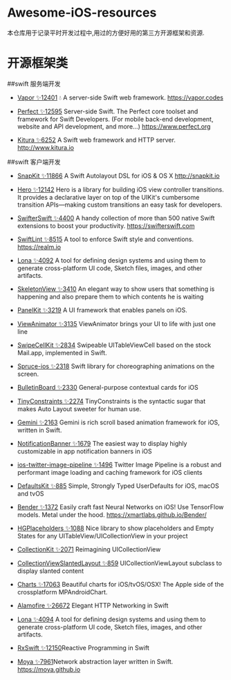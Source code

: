 # Awesome-iOS-resources
本仓库用于记录平时开发过程中,用过的方便好用的第三方开源框架和资源.

# 开源框架类

##swift 服务端开发

 * [Vapor ✨12401](https://github.com/vapor/vapor) 💧 A server-side Swift web framework. https://vapor.codes

* [Perfect ✨12595](https://github.com/PerfectlySoft/Perfect) Server-side Swift. The Perfect core toolset and framework for Swift Developers. (For mobile back-end development, website and API development, and more…) https://www.perfect.org

* [Kitura ✨6252](https://github.com/IBM-Swift/Kitura) A Swift web framework and HTTP server. http://www.kitura.io

##swift 客户端开发

* [SnapKit ✨11866](https://github.com/SnapKit/SnapKit) A Swift Autolayout DSL for iOS & OS X http://snapkit.io 

* [Hero ✨12142](https://github.com/lkzhao/Hero) Hero is a library for building iOS view controller transitions. It provides a declarative layer on top of the UIKit's cumbersome transition APIs—making custom transitions an easy task for developers.
* [SwifterSwift ✨4400](https://github.com/SwifterSwift/SwifterSwift?utm_source=gold_browser_extension) A handy collection of more than 500 native Swift extensions to boost your productivity. https://swifterswift.com

* [SwiftLint ✨8515](https://github.com/realm/SwiftLint) A tool to enforce Swift style and conventions. https://realm.io

* [Lona ✨4092](https://github.com/airbnb/Lona) A tool for defining design systems and using them to generate cross-platform UI code, Sketch files, images, and other artifacts.

* [SkeletonView ✨3410](https://github.com/Juanpe/SkeletonView) 
An elegant way to show users that something is happening and also prepare them to which contents he is waiting

* [PanelKit ✨3219](https://github.com/louisdh/panelkit) A UI framework that enables panels on iOS.

* [ViewAnimator ✨3135](https://github.com/marcosgriselli/ViewAnimator) ViewAnimator brings your UI to life with just one line

* [SwipeCellKit ✨2834](https://github.com/SwipeCellKit/SwipeCellKit) Swipeable UITableViewCell based on the stock Mail.app, implemented in Swift.

* [Spruce-ios ✨2318](https://github.com/willowtreeapps/spruce-ios) Swift library for choreographing animations on the screen.

* [BulletinBoard ✨2330](https://github.com/alexaubry/BulletinBoard) General-purpose contextual cards for iOS

* [TinyConstraints ✨2274](https://github.com/roberthein/TinyConstraints) TinyConstraints is the syntactic sugar that makes Auto Layout sweeter for human use.

* [Gemini ✨2163](https://github.com/shoheiyokoyama/Gemini) Gemini is rich scroll based animation framework for iOS, written in Swift.

* [NotificationBanner ✨1679](https://github.com/Daltron/NotificationBanner) The easiest way to display highly customizable in app notification banners in iOS

* [ios-twitter-image-pipeline ✨1496](https://github.com/twitter/ios-twitter-image-pipeline) Twitter Image Pipeline is a robust and performant image loading and caching framework for iOS clients

* [DefaultsKit ✨885](https://github.com/nmdias/DefaultsKit) Simple, Strongly Typed UserDefaults for iOS, macOS and tvOS

* [Bender ✨1372](https://github.com/xmartlabs/Bender) Easily craft fast Neural Networks on iOS! Use TensorFlow models. Metal under the hood. https://xmartlabs.github.io/Bender/

* [HGPlaceholders ✨1088](https://github.com/HamzaGhazouani/HGPlaceholders) Nice library to show placeholders and Empty States for any UITableView/UICollectionView in your project

* [CollectionKit ✨2071](https://github.com/SoySauceLab/CollectionKit) Reimagining UICollectionView

* [CollectionViewSlantedLayout ✨859](https://github.com/yacir/CollectionViewSlantedLayout) UICollectionViewLayout subclass to display slanted content

* [Charts ✨17063](https://github.com/danielgindi/Charts?utm_source=gold_browser_extension) Beautiful charts for iOS/tvOS/OSX! The Apple side of the crossplatform MPAndroidChart.

* [Alamofire ✨26672](https://github.com/Alamofire/Alamofire?utm_source=gold_browser_extension) Elegant HTTP Networking in Swift

* [Lona ✨4094](https://github.com/airbnb/Lona?utm_source=gold_browser_extension) A tool for defining design systems and using them to generate cross-platform UI code, Sketch files, images, and other artifacts.

* [RxSwift ✨12150](https://github.com/ReactiveX/RxSwift?utm_source=gold_browser_extension)Reactive Programming in Swift

* [Moya ✨7961](https://github.com/Moya/Moya)Network abstraction layer written in Swift. https://moya.github.io

















